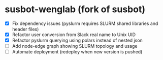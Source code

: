 # susbot-wenglab (fork of susbot)
- [x] Fix dependency issues (pyslurm requires SLURM shared libraries and header files)
- [x] Refactor user conversion from Slack real name to Unix UID
- [x] Refactor pyslurm querying using polars instead of nested json
- [ ] Add node-edge graph showing SLURM topology and usage
- [ ] Automate deployment (redeploy when new version is pushed)